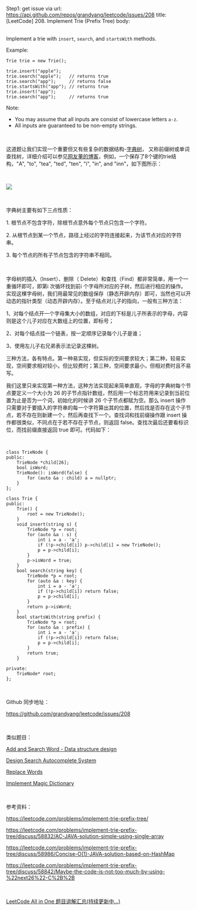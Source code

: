 Step1: get issue via url: https://api.github.com/repos/grandyang/leetcode/issues/208 
 title:[LeetCode] 208. Implement Trie (Prefix Tree) 
 body:  
  

Implement a trie with `insert`, `search`, and `startsWith` methods.

Example:
    
    
    Trie trie = new Trie();
    
    trie.insert("apple");
    trie.search("apple");   // returns true
    trie.search("app");     // returns false
    trie.startsWith("app"); // returns true
    trie.insert("app");   
    trie.search("app");     // returns true
    

Note:

  * You may assume that all inputs are consist of lowercase letters `a-z`.
  * All inputs are guaranteed to be non-empty strings.



 

这道题让我们实现一个重要但又有些复杂的数据结构-[字典树](http://zh.wikipedia.org/wiki/Trie)， 又称前缀树或单词查找树，详细介绍可以参见[网友董的博客](http://dongxicheng.org/structure/trietree/)，例如，一个保存了8个键的trie结构，"A", "to", "tea", "ted", "ten", "i", "in", and "inn"，如下图所示：

 

![](https://raw.githubusercontent.com/grandyang/leetcode/master/img/208_trie.png)

 

字典树主要有如下三点性质：

1\. 根节点不包含字符，除根节点意外每个节点只包含一个字符。

2\. 从根节点到某一个节点，路径上经过的字符连接起来，为该节点对应的字符串。

3\. 每个节点的所有子节点包含的字符串不相同。

 

字母树的插入（Insert）、删除（ Delete）和查找（Find）都非常简单，用一个一重循环即可，即第i 次循环找到前i 个字母所对应的子树，然后进行相应的操作。实现这棵字母树，我们用最常见的数组保存（静态开辟内存）即可，当然也可以开动态的指针类型（动态开辟内存）。至于结点对儿子的指向，一般有三种方法：

1、对每个结点开一个字母集大小的数组，对应的下标是儿子所表示的字母，内容则是这个儿子对应在大数组上的位置，即标号；

2、对每个结点挂一个链表，按一定顺序记录每个儿子是谁；

3、使用左儿子右兄弟表示法记录这棵树。

三种方法，各有特点。第一种易实现，但实际的空间要求较大；第二种，较易实现，空间要求相对较小，但比较费时；第三种，空间要求最小，但相对费时且不易写。 

我们这里只来实现第一种方法，这种方法实现起来简单直观，字母的字典树每个节点要定义一个大小为 26 的子节点指针数组，然后用一个标志符用来记录到当前位置为止是否为一个词，初始化的时候讲 26 个子节点都赋为空。那么 insert 操作只需要对于要插入的字符串的每一个字符算出其的位置，然后找是否存在这个子节点，若不存在则新建一个，然后再查找下一个。查找词和找前缀操作跟 insert 操作都很类似，不同点在于若不存在子节点，则返回 false。查找次最后还要看标识位，而找前缀直接返回 true 即可。代码如下：

 
    
    
    class TrieNode {
    public:
        TrieNode *child[26];
        bool isWord;
        TrieNode(): isWord(false) {
            for (auto &a : child) a = nullptr;
        }
    };
    
    class Trie {
    public:
        Trie() {
            root = new TrieNode();
        }
        void insert(string s) {
            TrieNode *p = root;
            for (auto &a : s) {
                int i = a - 'a';
                if (!p->child[i]) p->child[i] = new TrieNode();
                p = p->child[i];
            }
            p->isWord = true;
        }
        bool search(string key) {
            TrieNode *p = root;
            for (auto &a : key) {
                int i = a - 'a';
                if (!p->child[i]) return false;
                p = p->child[i];
            }
            return p->isWord;
        }
        bool startsWith(string prefix) {
            TrieNode *p = root;
            for (auto &a : prefix) {
                int i = a - 'a';
                if (!p->child[i]) return false;
                p = p->child[i];
            }
            return true;
        }
        
    private:
        TrieNode* root;
    };

 

Github 同步地址： 

<https://github.com/grandyang/leetcode/issues/208>

 

类似题目：

[Add and Search Word - Data structure design](http://www.cnblogs.com/grandyang/p/4507286.html)

[Design Search Autocomplete System](http://www.cnblogs.com/grandyang/p/7897166.html)

[Replace Words](http://www.cnblogs.com/grandyang/p/7423420.html)

[Implement Magic Dictionary](http://www.cnblogs.com/grandyang/p/7612918.html)

 

参考资料：

<https://leetcode.com/problems/implement-trie-prefix-tree/>

<https://leetcode.com/problems/implement-trie-prefix-tree/discuss/58832/AC-JAVA-solution-simple-using-single-array>

<https://leetcode.com/problems/implement-trie-prefix-tree/discuss/58986/Concise-O(1)-JAVA-solution-based-on-HashMap>

<https://leetcode.com/problems/implement-trie-prefix-tree/discuss/58842/Maybe-the-code-is-not-too-much-by-using-%22next26%22-C%2B%2B>

 

[LeetCode All in One 题目讲解汇总(持续更新中...)](http://www.cnblogs.com/grandyang/p/4606334.html)
